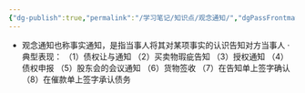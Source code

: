 ```yaml
---
{"dg-publish":true,"permalink":"/学习笔记/知识点/观念通知/","dgPassFrontmatter":true}
---
```


- 观念通知也称事实通知，是指当事人将其对某项事实的认识告知对方当事人
·典型表现：
（1）债权让与通知
（2）买卖物瑕疵告知
（3）授权通知
（4）债权申报
（5）股东会的会议通知
（6）货物签收
（7）在告知单上签字确认
（8）在催款单上签字承认债务